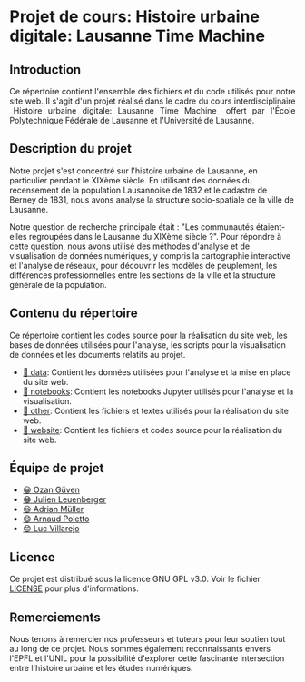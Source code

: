 # Projet de cours: Histoire urbaine digitale: Lausanne Time Machine

## Introduction
<p style="text-align: justify">
Ce répertoire contient l'ensemble des fichiers et du code utilisés pour notre site web. Il s'agit d'un projet réalisé dans le cadre du cours interdisciplinaire _Histoire urbaine digitale: Lausanne Time Machine_ offert par l'École Polytechnique Fédérale de Lausanne et l'Université de Lausanne.
</p>

## Description du projet

Notre projet s'est concentré sur l'histoire urbaine de Lausanne, en particulier pendant le XIXème siècle. En utilisant des données du recensement de la population Lausannoise de 1832 et le cadastre de Berney de 1831, nous avons analysé la structure socio-spatiale de la ville de Lausanne.

Notre question de recherche principale était : "Les communautés étaient-elles regroupées dans le Lausanne du XIXème siècle ?". Pour répondre à cette question, nous avons utilisé des méthodes d'analyse et de visualisation de données numériques, y compris la cartographie interactive et l'analyse de réseaux, pour découvrir les modèles de peuplement, les différences professionnelles entre les sections de la ville et la structure générale de la population.

## Contenu du répertoire

Ce répertoire contient les codes source pour la réalisation du site web, les bases de données utilisées pour l'analyse, les scripts pour la visualisation de données et les documents relatifs au projet.

- [📁 data](/data): Contient les données utilisées pour l'analyse et la mise en place du site web.
- [📁 notebooks](/notebooks): Contient les notebooks Jupyter utilisés pour l'analyse et la visualisation.
- [📁 other](/other): Contient les fichiers et textes utilisés pour la réalisation du site web.
- [📁 website](/website): Contient les fichiers et codes source pour la réalisation du site web.

## Équipe de projet

- [😀 Ozan Güven](https://github.com/ozan-guven)
- [😁 Julien Leuenberger](https://github.com/SoleilVermeil)
- [😆 Adrian Müller](https://github.com/admuel)
- [😄 Arnaud Poletto](https://github.com/ArnaudPoletto)
- [😊 Luc Villarejo](https://github.com/Lucky1805)

## Licence

Ce projet est distribué sous la licence GNU GPL v3.0. Voir le fichier [LICENSE](/LICENSE) pour plus d'informations. 

## Remerciements

Nous tenons à remercier nos professeurs et tuteurs pour leur soutien tout au long de ce projet. Nous sommes également reconnaissants envers l'EPFL et l'UNIL pour la possibilité d'explorer cette fascinante intersection entre l'histoire urbaine et les études numériques.
</div>